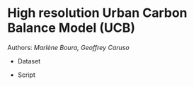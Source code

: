 # High resolution Urban Carbon Balance Model (UCB)

Authors: *Marlène Boura, Geoffrey Caruso*

- Dataset

- Script
